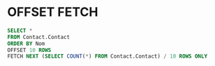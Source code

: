 # OFFSET FETCH

```sql	
SELECT *
FROM Contact.Contact
ORDER BY Nom
OFFSET 10 ROWS
FETCH NEXT (SELECT COUNT(*) FROM Contact.Contact) / 10 ROWS ONLY
```